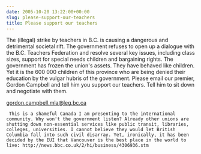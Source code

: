 ```yaml
---
date: 2005-10-20 13:22:00+00:00
slug: please-support-our-teachers
title: Please support our teachers
---
```


The (illegal) strike by teachers in B.C. is causing a dangerous and detrimental societal rift. The government refuses to open up a dialogue with the B.C. Teachers Federation and resolve several key issues, including class sizes, support for special needs children and bargaining rights. The government has frozen the union's assets. They have behaved like children. Yet it is the 600 000 children of this province who are being denied their education by the vulgar hubris of the government. Please email our premier, Gordon Campbell and tell him you support our teachers. Tell him to sit down and negotiate with them.   

gordon.campbell.mla@leg.bc.ca

     This is a shameful Canada I am presenting to the international community. Why won't the government listen? Already other unions are shutting down non-essential services like public transit, libraries, colleges, universities. I cannot believe they would let British Columbia fall into such civil disarray. Yet, ironically, it has been decided by the EUI that Vancouver is the best place in the world to live: http://news.bbc.co.uk/2/hi/business/4306936.stm
